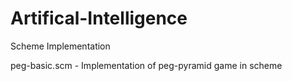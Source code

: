# Artifical-Intelligence
Scheme Implementation

peg-basic.scm - Implementation of peg-pyramid game in scheme
